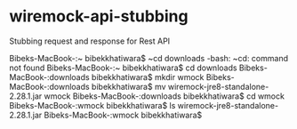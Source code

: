 # wiremock-api-stubbing
Stubbing request and response for Rest API


Bibeks-MacBook-:~ bibekkhatiwara$ ~cd downloads
-bash: ~cd: command not found
Bibeks-MacBook-:~ bibekkhatiwara$ cd downloads
Bibeks-MacBook-:downloads bibekkhatiwara$ mkdir wmock
Bibeks-MacBook-:downloads bibekkhatiwara$ mv wiremock-jre8-standalone-2.28.1.jar wmock
Bibeks-MacBook-:downloads bibekkhatiwara$ cd wmock
Bibeks-MacBook-:wmock bibekkhatiwara$ ls
wiremock-jre8-standalone-2.28.1.jar
Bibeks-MacBook-:wmock bibekkhatiwara$ 

